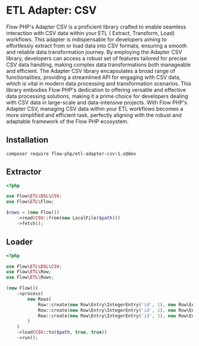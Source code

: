# ETL Adapter: CSV

Flow PHP's Adapter CSV is a proficient library crafted to enable seamless interaction with CSV data within your ETL (
Extract, Transform, Load) workflows. This adapter is indispensable for developers aiming to effortlessly extract from or
load data into CSV formats, ensuring a smooth and reliable data transformation journey. By employing the Adapter CSV
library, developers can access a robust set of features tailored for precise CSV data handling, making complex data
transformations both manageable and efficient. The Adapter CSV library encapsulates a broad range of functionalities,
providing a streamlined API for engaging with CSV data, which is vital in modern data processing and transformation
scenarios. This library embodies Flow PHP's dedication to offering versatile and effective data processing solutions,
making it a prime choice for developers dealing with CSV data in large-scale and data-intensive projects. With Flow
PHP's Adapter CSV, managing CSV data within your ETL workflows becomes a more simplified and efficient task, perfectly
aligning with the robust and adaptable framework of the Flow PHP ecosystem.

## Installation 

``` 
composer require flow-php/etl-adapter-csv:1.x@dev
```

## Extractor 

```php
<?php

use Flow\ETL\DSL\CSV;
use Flow\ETL\Flow;

$rows = (new Flow())
    ->read(CSV::from(new LocalFile($path)))
    ->fetch();
```

## Loader 

```php 
<?php

use Flow\ETL\DSL\CSV;
use Flow\ETL\Row;
use Flow\ETL\Rows;

(new Flow())
    ->process(
        new Rows(
            Row::create(new Row\Entry\IntegerEntry('id', 1), new Row\Entry\StringEntry('name', 'Norbert')),
            Row::create(new Row\Entry\IntegerEntry('id', 2), new Row\Entry\StringEntry('name', 'Tomek')),
            Row::create(new Row\Entry\IntegerEntry('id', 3), new Row\Entry\StringEntry('name', 'Dawid')),
        )
    )
    ->load(CSV::to($path, true, true))
    ->run();
```
